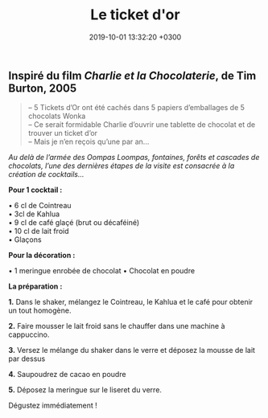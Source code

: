 ﻿---
layout: post
title: Le ticket d'or
date: 2019-10-01 13:32:20 +0300
description: You’ll find this post in your `_posts` directory. Go ahead and edit it and re-build the site to see your changes. # Add post description (optional)
img: tiquet-dor.png # Add image post (optional)
imgmini : tiquet-dor.png
tags: [Charlie et la Chocolaterie]
author: # Add name author (optional)
---
## Inspiré du film *Charlie et la Chocolaterie*, de Tim Burton, 2005

>&ndash; 5 Tickets d’Or ont été cachés dans 5 papiers d’emballages de 5 chocolats Wonka <br>
>&ndash; Ce serait formidable Charlie d’ouvrir une tablette de chocolat et de trouver un ticket d’or <br>
>&ndash; Mais je n’en reçois qu’une par an...

*Au delà de l’armée des Oompas Loompas, fontaines, forêts et cascades de chocolats, l’une des dernières étapes de la visite est consacrée à la création de cocktails...*

**Pour 1 cocktail :**

• 6 cl de Cointreau <br>
• 3cl de Kahlua <br>
• 9 cl de café glaçé (brut ou décaféiné) <br>
• 10 cl de lait froid <br>
• Glaçons <br>

**Pour la décoration :**

• 1 meringue enrobée de chocolat
• Chocolat en poudre <br>

**La préparation :**

**1.** Dans le shaker, mélangez le Cointreau, le Kahlua et le café pour obtenir un tout homogène.

**2.** Faire mousser le lait froid sans le chauffer dans une machine à cappuccino.  

**3.** Versez le mélange du shaker dans le verre et déposez la mousse de lait par dessus

**4.** Saupoudrez de cacao en poudre

**5.** Déposez la meringue sur le liseret du verre.

Dégustez immédiatement !
